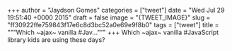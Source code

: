 
+++
author = "Jaydson Gomes"
categories = ["tweet"]
date = "Wed Jul 29 19:51:40 +0000 2015"
draft = false
image = "{TWEET_IMAGE}"
slug = "ff30922ffe759843f17e6c8d3bc52a0e69e9f8b0"
tags = ["tweet"]
title = """Which ~ajax~ vanilla #Jav..."""
+++
Which ~ajax~ vanilla #JavaScript library kids are using these days?
